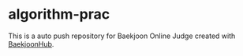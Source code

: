 # algorithm-prac
This is a auto push repository for Baekjoon Online Judge created with [BaekjoonHub](https://github.com/BaekjoonHub/BaekjoonHub).
